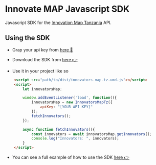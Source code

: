 # Innovate MAP Javascript SDK
Javascript SDK for the [Innovation Map Tanzania](https://innovationmap.co.tz) API.

## Using the SDK
- Grap your api key from [here 🔗](https://innovationmap.co.tz/app/studio/developer/myApps)

- Download the SDK from [here 👉](/dist/innovators-map-tz.umd.js)

- Use it in your project like so

```html
    <script src="path/to/dist/innovators-map-tz.umd.js"></script>
    <script>
        let innovatorsMap;

        window.addEventListener('load', function(){
            innovatorsMap = new InnovatorsMapTz({
                apiKey: "[YOUR API KEY]"
            });
            fetchInnovators();
        });

        async function fetchInnovators(){
            const innovators = await innovatorsMap.getInnovators();
            console.log("Innovators: ", innovators);
        }
    </script>
```

- You can see a full example of how to use the SDK [here 👉](/examples/basic.html)